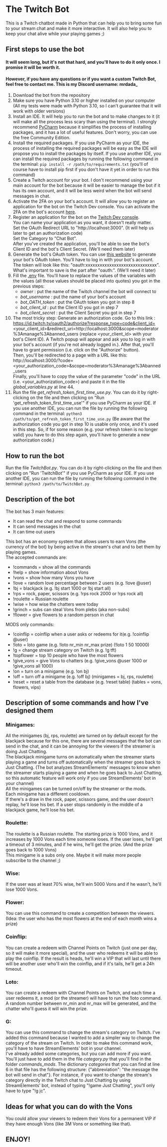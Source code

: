 # The Twitch Bot
This is a Twitch chatbot made in Python
that can help you to bring some fun to your stream chat and make it more interactive.
It will also help you to keep your chat alive while your playing games ;)

## First steps to use the bot 
#### It will seem long, but it's not that hard, and you'll have to do it only once. I promise it will be worth it.
#### However, if you have any questions or if you want a custom Twitch Bot, feel free to contact me. This is my Discord username: **mrdada_**
1. Download the bot from the repository
2. Make sure you have Python 3.10 or higher installed on your computer 
(All my tests were made with Python 3.10, so I can't guarantee that it will work with older versions)
3. Install an IDE.
   It will help you to run the bot and to make changes to it (it will make all the process less scary 
than using the terminal).
   I strongly recommend [PyCharm](https://www.jetbrains.com/pycharm/download/) because it simplifies
the process of installing packages, and it has a lot of useful features.
   Don't worry, you can use the free Community Edition.
4. Install the required packages.
   If you use PyCharm as your IDE, the process of installing the required packages will be 
easy as the IDE will propose you to install the packages by itself.
   If you use another IDE, you can install the
required packages by running the following command in the terminal:
```pip install -r /path/to/requirements.txt``` (you'll of course have to install pip first if you don't have it yet in 
order to run this command)
5. Create a Twitch account for your bot.
   I don't recommend using your main account for the bot because it will be easier
to manage the bot if it has its own account, and it will be less weird when the bot will send messages in chat.
6. Activate the 2FA on your bot's account.
   It will allow you to register an application for the bot on the Twitch Dev console.
   You can activate the 2FA on the bot's account [here](https://www.twitch.tv/settings/security).
7. Register an application for the bot on the [Twitch Dev console](https://dev.twitch.tv/console/apps/create).<br />
   You can name your application as you want, it doesn't really matter.<br />
   Set the OAuth Redirect URL to "http://localhost:3000".
   (It will help us later to get an authorization code)<br />
   Set the Category to "Chat Bot".<br />
   After you've created the application, you'll be able to see the bot's Client ID and the bot's Client Secret. 
   (We'll need them later)
8. Generate the bot's OAuth token.
   You can use [this website](https://twitchapps.com/tmi/) to generate your bot's OAuth token.
   You'll have to log in with your bot's account. 
   The token will look like this: "oauth:xxxxxxxxxxxxxxxxxxxxxxxxxxxxxx".
   What's important to save is the part after "oauth:".
   (We'll need it later)
9. Fill the [.env](./.env) file.
   You'll have to replace the values of the variables with the values
   (all those values should be placed into quotes) you got in the previous steps:
   - _owner_ : put the name of the Twitch channel the bot will connect to
   - _bot_username_ : put the name of your bot's account
   - _bot_OATH_token_ : put the OAuth token you got in step 8
   - _bot_client_id_ : put the Client ID you got in step 7
   - _bot_client_secret_ : put the Client Secret you got in step 7
10. The most tricky step: Generate an authorization code.
    Go to this link :
    https://id.twitch.tv/oauth2/authorize?response_type=code&client_id=<your_client_id>&redirect_uri=http://localhost:3000&scope=moderator%3Amanage%3Abanned_users
    (replace <your_client_id> with your bot's Client ID).
    A Twitch popup will appear and ask you to log in with your bot's account (if you're not already logged in.).
    After that, you'll have to grant permission (i.e. click on the "Authorize" button).<br />
    Then, you'll be redirected to a page with a URL like this:
    http://localhost:3000/?code=<your_authorization_code>&scope=moderator%3Amanage%3Abanned_users <br />
    Finally, you'll have to copy the value of the parameter "code"
    in the URL (i.e. <your_authorization_code>) and paste it in the file _global_variables.py_ at line 44.
11. Run the file _get_refresh_token_first_time_use.py_.
    You can do it by right-clicking on the file and then clicking on "Run 'get_refresh_token_first_time_use'"
    if you use PyCharm as your IDE.
    If you use another IDE,
    you can run the file
    by running the following command in the terminal: ```python3 /path/to/get_refresh_token_first_time_use.py```
    (Be aware that the authorization code you got in step 10 is usable only once, and it's used in this step. 
    So, if for some reason (e.g. your refresh token is no longer valid) you have to do this step again, you'll have to generate a new authorization code.)

## How to run the bot
Run the file _TwitchBot.py_.
You can do it by right-clicking on the file and then clicking on "Run 'TwitchBot'" if you use PyCharm as your IDE.
If you use another IDE,
you can run the file by running the following command in the terminal: ```python3 /path/to/TwitchBot.py```

## Description of the bot
The bot has 3 main features:
- It can read the chat and respond to some commands
- It can send messages in the chat
- It can time out users

This bot has an economy system that allows users to earn Vons (the currency of the bot)
by being active in the stream's chat and to bet them by playing games.<br />
The accepted commands are:
- !commands = show all the commands
- !help = show information about Vons
- !vons = show how many Vons you have
- !love = random love percentage between 2 users (e.g. !love @user)
- !bj = blackjack (e.g. !bj start 1000 or !bj start all)
- !rps = rock, paper, scissors (e.g. !rps rock 2000 or !rps rock all)
- !roulette = Russian roulette 
- !wise = how wise the chatters were today 
- !grinch = subs can steal Vons from plebs (aka non-subs)
- !flower = give flowers to a random person in chat

MODS only commands:
- !coinflip = coinflip when a user asks or redeems for it(e.g. !coinflip @user)
- !loto = loto game (e.g. !loto nr_min nr_max prize) (!loto 1 50 10000)
- !g = change stream category on Twitch (e.g. !g tft)
- !topflower = top 10 people who have the most flowers
- !give_vons = give Vons to chatters (e.g. !give_vons @user 1000 or !give_vons all 1000)
- !on = turn on a minigame (e.g. !on bj)
- !off = turn off a minigame (e.g. !off bj) (minigames = bj, rps, roulette)
- !reset = reset a table from the database (e.g. !reset table) (tables = vons, flowers, vips)


## Description of some commands and how I've designed them
### Minigames: 
All the minigames (bj, rps, roulette) are turned on by default except for the blackjack because for this 
one, there are several messages that the bot can send in the chat, 
and it can be annoying for the viewers if the streamer is doing Just Chatting.<br />
The blackjack minigame turns on automatically 
when the streamer starts playing a game and turns off automatically when the streamer goes back to Just Chatting.
(The bot analyzes StreamElements'
messages to know when the streamer starts playing a game and when he goes back to Just Chatting, 
so this automatic feature will work only if you use StreamElements' bot in your channel)<br />
All the minigames can be turned on/off by the streamer or the mods.<br />
Each minigame has a different cooldown.<br />
If there's a draw in the rock, paper, scissors game, and the user doesn't replay, he'll lose his bet. 
If a user stops randomly in the middle of a blackjack game, he'll lose his bet.

### Roulette: 
The roulette is a Russian roulette.
The starting prize is 1000 Vons, and it increases by 1000 Vons each time
someone loses.
If the user loses, he'll get a timeout of 3 minutes, and if he wins, he'll get the prize.
(And the prize goes back to 1000 Vons)<br />
This minigame is a subs only one.
Maybe it will make more people subscribe to the channel ;)

### Wise: 
If the user was at least 70% wise, he'll win 5000 Vons and if he wasn't, he'll lose 1000 Vons.

### Flower: 
You can use this command to create a competition between the viewers.
(Idea: the user who has the most flowers at the end of each month wins a prize)

### Coinflip: 
You can create a redeem with Channel Points on Twitch (just one per day, so it will make it more special), 
and the user who redeems it will be able to play the coinflip. 
If the result is heads, he'll win a VIP that will last until there will be another user who'll win the coinflip, 
and if it's tails, he'll get a 24h timeout.

### Loto: 
You can create a redeem with Channel Points on Twitch, and each time a user redeems it,
a mod (or the streamer) will have to run the !loto command.
A random number between nr_min and nr_max will be generated,
and the chatter who'll guess it will win the prize.

### G: 
You can use this command to change the stream's category on Twitch. 
I've added this command because I wanted to add a simpler way to change the category of the stream on Twitch.
In order to make this command work, you'll have to have StreamElements' bot in your channel.<br />
I've already added some categories, but you can add more if you want. 
You'll just have to add them in the file _category.py_ that you'll find in the folder _commands_mods_.
The dictionary _categories_ that you can find at line 6 in that file has the following structure: 
{"abbreviation": "the message the bot will send in chat"}. 
For instance,
if you want to change the stream's category directly in the Twitch chat to Just Chatting by using StreamElements' bot, 
instead of typing "!game Just Chatting", 
you'll only have to type "!g jc".


## Ideas for what you can do with the Vons
You could allow your viewers to redeem their Vons for a permanent VIP if they have enough Vons (like 3M Vons or something like that).


## ENJOY!